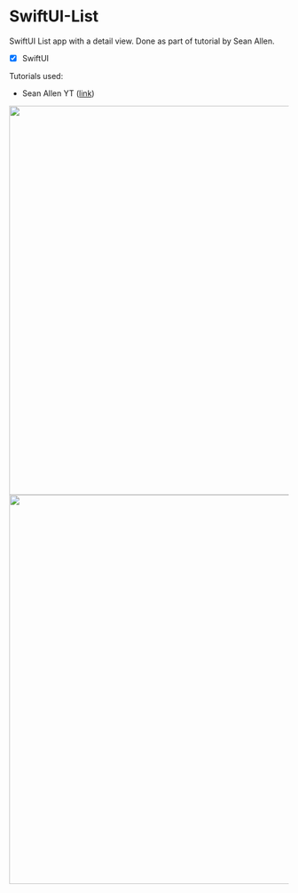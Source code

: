 # SwiftUI-List
SwiftUI List app with a detail view. Done as part of tutorial by Sean Allen.

- [x] SwiftUI

Tutorials used:
- Sean Allen YT ([link](https://www.youtube.com/channel/UCbTw29mcP12YlTt1EpUaVJw))

<img src="https://github.com/karybekov22/SwiftUI-List/Screenshots/SwiftUI-List 1.png" width="700" height="700">      
<img src="https://github.com/karybekov22/SwiftUI-List/Screenshots/SwiftUI-List 2.png" width="700" height="700">

